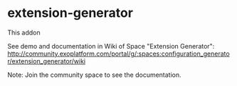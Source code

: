 extension-generator
===================

This addon

See demo and documentation in Wiki of Space "Extension Generator":
http://community.exoplatform.com/portal/g/:spaces:configuration_generator/extension_generator/wiki

Note: Join the community space to see the documentation.
